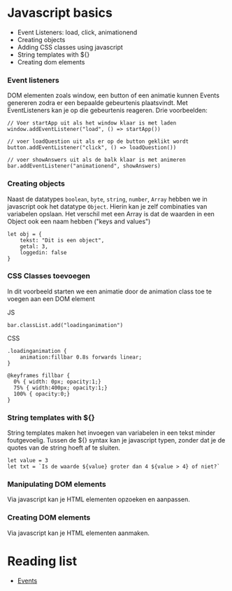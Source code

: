 # Javascript basics 

- Event Listeners: load, click, animationend
- Creating objects
- Adding CSS classes using javascript
- String templates with ${}
- Creating dom elements

### Event listeners

DOM elementen zoals window, een button of een animatie kunnen Events genereren zodra er een bepaalde gebeurtenis plaatsvindt. Met EventListeners kan je op die gebeurtenis reageren. Drie voorbeelden:

```
// Voer startApp uit als het window klaar is met laden
window.addEventListener("load", () => startApp())

// voer loadQuestion uit als er op de button geklikt wordt
button.addEventListener("click", () => loadQuestion())

// voer showAnswers uit als de balk klaar is met animeren
bar.addEventListener("animationend", showAnswers)
```

### Creating objects

Naast de datatypes `boolean`, `byte`, `string`, `number`, `Array` hebben we in javascript ook het datatype `Object`. Hierin kan je zelf combinaties van variabelen opslaan. Het verschil met een Array is dat de waarden in een Object ook een naam hebben ("keys and values")

```
let obj = {
    tekst: "Dit is een object",
    getal: 3,
    loggedin: false
}
```

### CSS Classes toevoegen

In dit voorbeeld starten we een animatie door de animation class toe te voegen aan een DOM element

JS
```
bar.classList.add("loadinganimation")
```

CSS
```
.loadinganimation {
	animation:fillbar 0.8s forwards linear;
}

@keyframes fillbar {
  0% { width: 0px; opacity:1;}
  75% { width:400px; opacity:1;}
  100% { opacity:0;}
}
```

### String templates with ${}

String templates maken het invoegen van variabelen in een tekst minder foutgevoelig. Tussen de ${} syntax kan je javascript typen, zonder dat je de quotes van de string hoeft af te sluiten.
```
let value = 3
let txt = `Is de waarde ${value} groter dan 4 ${value > 4} of niet?`
``` 

### Manipulating DOM elements

Via javascript kan je HTML elementen opzoeken en aanpassen.

### Creating DOM elements

Via javascript kan je HTML elementen aanmaken.

#  Reading list

- [Events](https://developer.mozilla.org/en-US/docs/Web/Events)
